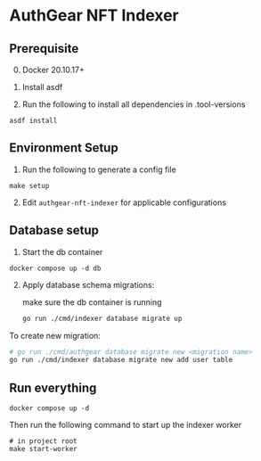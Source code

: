 # AuthGear NFT Indexer

## Prerequisite

0. Docker 20.10.17+
1. Install asdf

2. Run the following to install all dependencies in .tool-versions

```
asdf install
```

## Environment Setup

1. Run the following to generate a config file

```
make setup
```

2. Edit `authgear-nft-indexer` for applicable configurations

## Database setup

1. Start the db container

```
docker compose up -d db
```

2. Apply database schema migrations:

   make sure the db container is running

   ```sh
   go run ./cmd/indexer database migrate up
   ```

To create new migration:

```sh
# go run ./cmd/authgear database migrate new <migration name>
go run ./cmd/indexer database migrate new add user table
```

## Run everything

```
docker compose up -d
```

Then run the following command to start up the indexer worker

```
# in project root
make start-worker
```

